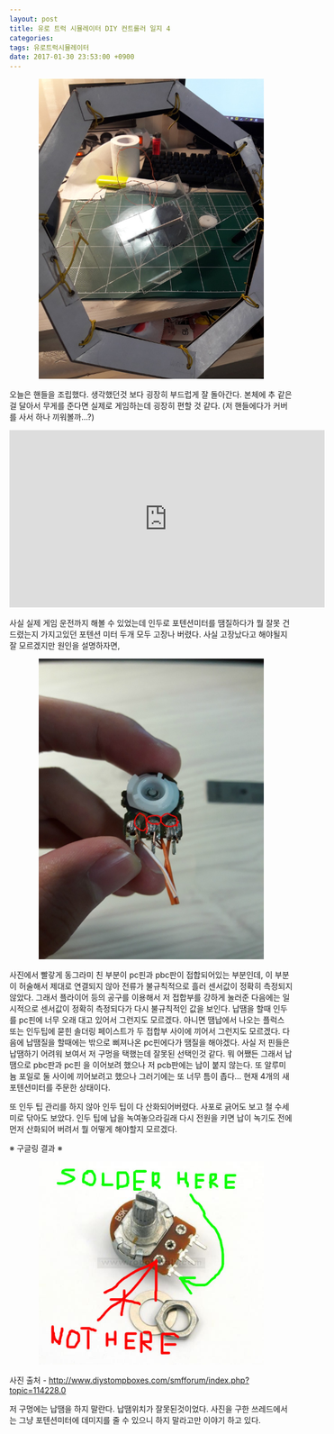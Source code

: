 ```yaml
---
layout: post
title: 유로 트럭 시뮬레이터 DIY 컨트롤러 일지 4
categories:
tags: 유로트럭시뮬레이터
date: 2017-01-30 23:53:00 +0900
---
```


<center><img src="/assets/photo/2017-01-29 14.14.53.jpg" width="400px"></center>

오늘은 핸들을 조립했다. 생각했던것 보다 굉장히 부드럽게 잘 돌아간다. 본체에 추 같은걸 달아서 무게를 준다면 실제로 게임하는데 굉장히 편할 것 같다. (저 핸들에다가 커버를 사서 하나 끼워볼까...?)

<!-- more -->

<center><iframe width="560" height="315" src="https://www.youtube.com/embed/S3UnWIlso8E" frameborder="0" allowfullscreen></iframe></center>

사실 실제 게임 운전까지 해볼 수 있었는데 인두로 포텐션미터를 땜질하다가 뭘 잘못 건드렸는지 가지고있던 포텐션 미터 두개 모두 고장나 버렸다. 사실 고장났다고 해야될지 잘 모르겠지만 원인을 설명하자면,

<center><img src="/assets/photo/2017-01-30 23.37.16.jpg" width="400px"></center>

사진에서 빨갛게 동그라미 친 부분이 pc핀과 pbc판이 접합되어있는 부분인데, 이 부분이 허술해서 제대로 연결되지 않아 전류가 불규칙적으로 흘러 센서값이 정확히 측정되지 않았다. 그래서 플라이어 등의 공구를 이용해서 저 접합부를 강하게 눌러준 다음에는 일시적으로 센서값이 정확히 측정되다가 다시 불규칙적인 값을 보인다. 납땜을 할때 인두를 pc핀에 너무 오래 대고 있어서 그런지도 모르겠다. 아니면 땜납에서 나오는 플럭스 또는 인두팁에 묻힌 솔더링 페이스트가 두 접합부 사이에 끼어서 그런지도 모르겠다. 다음에 납땜질을 할때에는 밖으로 삐져나온 pc핀에다가 땜질을 해야겠다. 사실 저 핀들은 납땜하기 어려워 보여서 저 구멍을 택했는데 잘못된 선택인것 같다. 뭐 어쨌든 그래서 납땜으로 pbc판과 pc핀 을 이어보려 했으나 저 pcb판에는 납이 붙지 않는다. 또 알루미늄 포일로 둘 사이에 끼어보려고 했으나 그러기에는 또 너무 틈이 좁다... 현재 4개의 새 포텐션미터를 주문한 상태이다.

또 인두 팁 관리를 하지 않아 인두 팁이 다 산화되어버렸다. 사포로 긁어도 보고 철 수세미로 닦아도 보았다. 인두 팁에 납을 녹여놓으라길래 다시 전원을 키면 납이 녹기도 전에 먼저 산화되어 버려서 뭘 어떻게 해야할지 모르겠다.

※ 구글링 결과 ※

<center><img src="/assets/photo/alphapot16x15.jpg" width="400px"></center>

사진 출처 - http://www.diystompboxes.com/smfforum/index.php?topic=114228.0

저 구멍에는 납땜을 하지 말란다. 납땜위치가 잘못된것이었다. 사진을 구한 쓰레드에서는 그냥 포텐션미터에 데미지를 줄 수 있으니 하지 말라고만 이야기 하고 있다.

